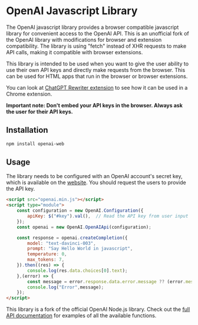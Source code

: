 # OpenAI Javascript Library

The OpenAI javascript library provides a browser compatible javascript library for convenient access to the OpenAI API. This is an unofficial fork of the OpenAI library with modifications for browser and extension compatibility. The library is using "fetch" instead of XHR requests to make API calls, making it compatible with browser extensions.

This library is intended to be used when you want to give the user ability to use their own API keys and directly make requests from the browser. This can be used for HTML apps that run in the browser or browser extensions.

You can look at [ChatGPT Rewriter extension](https://github.com/sandaru1/chatgpt-chrome-extension) to see how it can be used in a Chrome extension.

**Important note: Don't embed your API keys in the browser. Always ask the user for their API keys.**

## Installation

```bash
npm install openai-web
```

## Usage

The library needs to be configured with an OpenAI account's secret key, which is available on the [website](https://platform.openai.com/account/api-keys). You should request the users to provide the API key.

```html
<script src="openai.min.js"></script>
<script type="module">
    const configuration = new OpenAI.Configuration({
        apiKey: $("#key").val(),  // Read the API key from user input
    });
    const openai = new OpenAI.OpenAIApi(configuration);

    const response = openai.createCompletion({
        model: "text-davinci-003",
        prompt: "Say Hello World in javascript",
        temperature: 0,
        max_tokens: 7,
    }).then((res) => {
        console.log(res.data.choices[0].text);
    },(error) => {
        const message = error.response.data.error.message ?? (error.message ?? "An error occured");
        console.log("Error",message);
    });
</script>
```

This library is a fork of the official OpenAI Node.js library. Check out the [full API documentation](https://platform.openai.com/docs/api-reference?lang=node.js) for examples of all the available functions.
